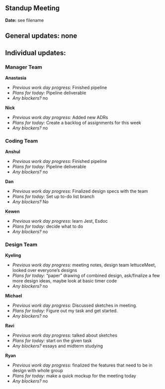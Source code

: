 ## Standup Meeting  
**Date:**  see filename

## General updates:  none
 

## Individual updates:  

### Manager Team  
**Anastasia**  
+ *Previous work day progress:* Finished pipeline
+ *Plans for today:* Pipeline deliverable
+ *Any blockers?* no

**Nick**  
+ *Previous work day progress:* Added new ADRs
+ *Plans for today:* Create a backlog of assignments for this week
+ *Any blockers?* no

### Coding Team  

**Anshul**  
+ *Previous work day progress:* Finished pipeline
+ *Plans for today:* Pipeline deliverable
+ *Any blockers?* no

**Dan**  
+ *Previous work day progress:* Finalized design specs with the team
+ *Plans for today:* Set up to-do list branch
+ *Any blockers?* No

**Kewen**  
+ *Previous work day progress:* learn Jest, Esdoc
+ *Plans for today:* decide what to do
+ *Any blockers?* no

### Design Team  

**Kyeling**  
+ *Previous work day progress:* meeting notes, design team lettuceMeet, looked over everyone’s designs
+ *Plans for today:* “paper” drawing of combined design, ask/finalize a few more design ideas, maybe look at basic timer code
+ *Any blockers?* no

**Michael**  
+ *Previous work day progress:* Discussed sketches in meeting.
+ *Plans for today:* Figure out my task and get started.
+ *Any blockers?* no

**Ravi**  
+ *Previous work day progress:*  talked about sketches
+ *Plans for today:* start on the given task
+ *Any blockers?* essays and midterm studying

**Ryan**  
+ *Previous work day progress:* finalized the features that need to be in design with whole group
+ *Plans for today:* make a quick mockup for the meeting today
+ *Any blockers?* no
